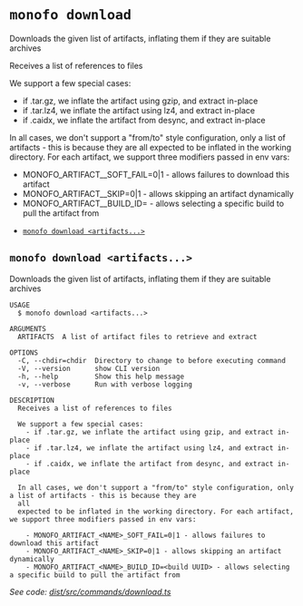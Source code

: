 `monofo download`
=================

Downloads the given list of artifacts, inflating them if they are suitable archives

Receives a list of references to files

We support a few special cases:
  - if .tar.gz, we inflate the artifact using gzip, and extract in-place
  - if .tar.lz4, we inflate the artifact using lz4, and extract in-place
  - if .caidx, we inflate the artifact from desync, and extract in-place

In all cases, we don't support a "from/to" style configuration, only a list of artifacts - this is because they are all
expected to be inflated in the working directory. For each artifact, we support three modifiers passed in env vars:

  - MONOFO_ARTIFACT_<NAME>_SOFT_FAIL=0|1 - allows failures to download this artifact
  - MONOFO_ARTIFACT_<NAME>_SKIP=0|1 - allows skipping an artifact dynamically
  - MONOFO_ARTIFACT_<NAME>_BUILD_ID=<build UUID> - allows selecting a specific build to pull the artifact from

* [`monofo download <artifacts...>`](#monofo-download-artifacts)

## `monofo download <artifacts...>`

Downloads the given list of artifacts, inflating them if they are suitable archives

```
USAGE
  $ monofo download <artifacts...>

ARGUMENTS
  ARTIFACTS  A list of artifact files to retrieve and extract

OPTIONS
  -C, --chdir=chdir  Directory to change to before executing command
  -V, --version      show CLI version
  -h, --help         Show this help message
  -v, --verbose      Run with verbose logging

DESCRIPTION
  Receives a list of references to files

  We support a few special cases:
    - if .tar.gz, we inflate the artifact using gzip, and extract in-place
    - if .tar.lz4, we inflate the artifact using lz4, and extract in-place
    - if .caidx, we inflate the artifact from desync, and extract in-place

  In all cases, we don't support a "from/to" style configuration, only a list of artifacts - this is because they are 
  all
  expected to be inflated in the working directory. For each artifact, we support three modifiers passed in env vars:

    - MONOFO_ARTIFACT_<NAME>_SOFT_FAIL=0|1 - allows failures to download this artifact
    - MONOFO_ARTIFACT_<NAME>_SKIP=0|1 - allows skipping an artifact dynamically
    - MONOFO_ARTIFACT_<NAME>_BUILD_ID=<build UUID> - allows selecting a specific build to pull the artifact from
```

_See code: [dist/src/commands/download.ts](https://github.com/vital-software/monofo/blob/v3.3.4/dist/src/commands/download.ts)_
